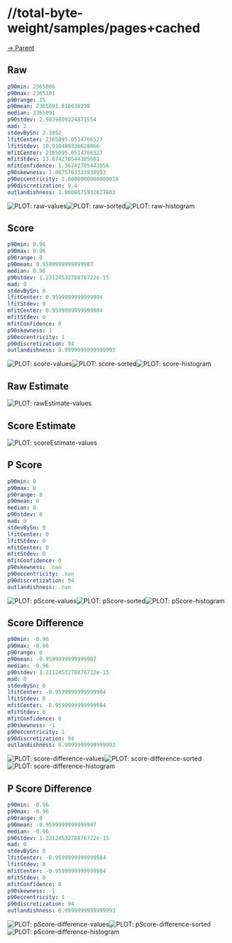 
# //total-byte-weight/samples/pages+cached

[→ Parent](../..)


## Raw


```yaml
p90min: 2365086
p90max: 2365101
p90range: 15
p90mean: 2365091.010638298
median: 2365091
p90stdev: 2.9839809224871554
mad: 2
stdevBySn: 2.3852
lfitCenter: 2365095.0514766527
lfitStdev: 10.910489336628066
mfitCenter: 2365095.0514766527
mfitStdev: 13.674270544385601
mfitConfidence: 1.36742705443856
p90skewness: 1.0875763333938993
p90eccentricity: 1.0000000000000018
p90discretization: 9.4
outlandishness: 1.0000075932627603

```

![PLOT: raw-values](./raw/values.svg)![PLOT: raw-sorted](./raw/sorted.svg)![PLOT: raw-histogram](./raw/histogram.svg)
## Score


```yaml
p90min: 0.96
p90max: 0.96
p90range: 0
p90mean: 0.9599999999999987
median: 0.96
p90stdev: 1.2212453270876722e-15
mad: 0
stdevBySn: 0
lfitCenter: 0.9599999999999984
lfitStdev: 0
mfitCenter: 0.9599999999999984
mfitStdev: 0
mfitConfidence: 0
p90skewness: 1
p90eccentricity: 1
p90discretization: 94
outlandishness: 0.9999999999999993

```

![PLOT: score-values](./score/values.svg)![PLOT: score-sorted](./score/sorted.svg)![PLOT: score-histogram](./score/histogram.svg)
## Raw Estimate

![PLOT: rawEstimate-values](./rawEstimate/values.svg)
## Score Estimate

![PLOT: scoreEstimate-values](./scoreEstimate/values.svg)
## P Score


```yaml
p90min: 0
p90max: 0
p90range: 0
p90mean: 0
median: 0
p90stdev: 0
mad: 0
stdevBySn: 0
lfitCenter: 0
lfitStdev: 0
mfitCenter: 0
mfitStdev: 0
mfitConfidence: 0
p90skewness: .nan
p90eccentricity: .nan
p90discretization: 94
outlandishness: .nan

```

![PLOT: pScore-values](./pScore/values.svg)![PLOT: pScore-sorted](./pScore/sorted.svg)![PLOT: pScore-histogram](./pScore/histogram.svg)
## Score Difference


```yaml
p90min: -0.96
p90max: -0.96
p90range: 0
p90mean: -0.9599999999999987
median: -0.96
p90stdev: 1.2212453270876722e-15
mad: 0
stdevBySn: 0
lfitCenter: -0.9599999999999984
lfitStdev: 0
mfitCenter: -0.9599999999999984
mfitStdev: 0
mfitConfidence: 0
p90skewness: -1
p90eccentricity: 1
p90discretization: 94
outlandishness: 0.9999999999999993

```

![PLOT: score-difference-values](./score-difference/values.svg)![PLOT: score-difference-sorted](./score-difference/sorted.svg)![PLOT: score-difference-histogram](./score-difference/histogram.svg)
## P Score Difference


```yaml
p90min: -0.96
p90max: -0.96
p90range: 0
p90mean: -0.9599999999999987
median: -0.96
p90stdev: 1.2212453270876722e-15
mad: 0
stdevBySn: 0
lfitCenter: -0.9599999999999984
lfitStdev: 0
mfitCenter: -0.9599999999999984
mfitStdev: 0
mfitConfidence: 0
p90skewness: -1
p90eccentricity: 1
p90discretization: 94
outlandishness: 0.9999999999999993

```

![PLOT: pScore-difference-values](./pScore-difference/values.svg)![PLOT: pScore-difference-sorted](./pScore-difference/sorted.svg)![PLOT: pScore-difference-histogram](./pScore-difference/histogram.svg)